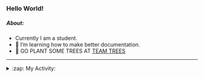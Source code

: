 ### Hello World!

##### About:
- Currently I am a student.
- 🌱 I’m learning how to make better documentation.
- 🌱 GO PLANT SOME TREES AT [TEAM TREES](https://teamtrees.org/)

---
<details>
  <summary>:zap: My Activity:</summary>
  
<!--START_SECTION:waka-->
![Code Time](http://img.shields.io/badge/Code%20Time-1%2C144%20hrs%2032%20mins-blue)

**I'm a Night 🦉** 

```text
🌞 Morning                1524 commits        ██░░░░░░░░░░░░░░░░░░░░░░░   09.48 % 
🌆 Daytime                5616 commits        █████████░░░░░░░░░░░░░░░░   34.94 % 
🌃 Evening                4608 commits        ███████░░░░░░░░░░░░░░░░░░   28.67 % 
🌙 Night                  4326 commits        ███████░░░░░░░░░░░░░░░░░░   26.91 % 
```
📅 **I'm Most Productive on Wednesday** 

```text
Monday                   2384 commits        ████░░░░░░░░░░░░░░░░░░░░░   14.83 % 
Tuesday                  2126 commits        ███░░░░░░░░░░░░░░░░░░░░░░   13.23 % 
Wednesday                3710 commits        ██████░░░░░░░░░░░░░░░░░░░   23.08 % 
Thursday                 2028 commits        ███░░░░░░░░░░░░░░░░░░░░░░   12.62 % 
Friday                   1571 commits        ██░░░░░░░░░░░░░░░░░░░░░░░   09.77 % 
Saturday                 1430 commits        ██░░░░░░░░░░░░░░░░░░░░░░░   08.90 % 
Sunday                   2825 commits        ████░░░░░░░░░░░░░░░░░░░░░   17.57 % 
```


📊 **This Week I Spent My Time On** 

```text
🔥 Editors: 
VS Code                  8 hrs 24 mins       █████████████████████████   100.00 % 

🐱‍💻 Projects: 
praise                   4 hrs 28 mins       █████████████░░░░░░░░░░░░   53.20 % 
giveth-dapps-v2          3 hrs 38 mins       ███████████░░░░░░░░░░░░░░   43.32 % 
impact-graph             17 mins             █░░░░░░░░░░░░░░░░░░░░░░░░   03.48 % 
```


 Last Updated on 30/06/2023 23:10:11 UTC
<!--END_SECTION:waka-->
</details>
